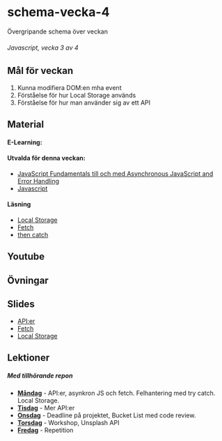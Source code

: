 # schema-vecka-4
Övergripande schema över veckan

###### Javascript, vecka 3 av 4

## Mål för veckan
1. Kunna modifiera DOM:en mha event
2. Förståelse för hur Local Storage används
3. Förståelse för hur man använder sig av ett API

## Material
#### E-Learning:
#### Utvalda för denna veckan:
* [JavaScript Fundamentals till och med Asynchronous JavaScript and Error Handling](https://app.pluralsight.com/library/courses/fundamentals-javascript/table-of-contents)
* [Javascript](https://app.pluralsight.com/paths/skill/javascript-2022)
  
#### Läsning
* [Local Storage](https://www.w3schools.com/jsref/prop_win_localstorage.asp)
* [Fetch](https://www.w3schools.com/js/js_api_fetch.asp)
* [then catch](https://www.w3schools.com/jsref/jsref_promise_then.asp)
  
## Youtube

## Övningar


## Slides
* [API:er](https://docs.google.com/presentation/d/1NnuDXe2jYg-XgAooN35WM6ZBwdW3B5ArDwkjyA2jss4/edit?usp=sharing)
* [Fetch](https://docs.google.com/presentation/d/1q0JV7j6Pk0_1HK8rWuqYKgGGAHvx3gkirpFxNwlH144/edit#slide=id.g6244d9c4c3_0_0)
* [Local Storage](https://docs.google.com/presentation/d/1FlrQuAeXozaWKt1E-hXgKjQMR3Q6osvtU9rvCbL4FHk/edit?usp=sharing)


## Lektioner
##### Med tillhörande repon
* **[Måndag](https://github.com/Lexicon-frontend-2024-2025/lektion-20-jan)** - API:er, asynkron JS och fetch. Felhantering med try catch. Local Storage.
* **[Tisdag](https://github.com/Lexicon-frontend-2024-2025/lektion-21-jan)** - Mer API:er
* **[Onsdag]()** - Deadline på projektet, Bucket List med code review.
* **[Torsdag]()** - Workshop, Unsplash API
* **[Fredag]()** - Repetition

